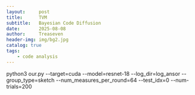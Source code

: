 ```yaml
---
layout:     post
title:      TVM
subtitle:   Bayesian Code Diffusion
date:       2025-08-08
author:     Treaseven
header-img: img/bg2.jpg
catalog: true
tags:
    - code analysis
---
```



python3 our.py --target=cuda --model=resnet-18 --log_dir=log_ansor --group_type=sketch --num_measures_per_round=64 --test_idx=0 --num-trials=200